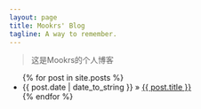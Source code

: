 ```yaml
---
layout: page
title: Mookrs' Blog
tagline: A way to remember.
---
```

> 这是Mookrs的个人博客

<ul class="posts">
{% for post in site.posts %}
<li><span class="index-date-tag-fixed-width">{{ post.date | date_to_string }}</span> &raquo; <a href="{{ post.url }}">{{ post.title }}</a></li>
{% endfor %}
</ul>

